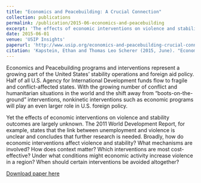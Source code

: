 ```yaml
---
title: "Economics and Peacebuilding: A Crucial Connection"
collection: publications
permalink: /publication/2015-06-economics-and-peacebuilding
excerpt: 'The effects of economic interventions on violence and stability outcomes are largely unknown.'
date: 2015-06-01
venue: 'USIP Insights'
paperurl: 'http://www.usip.org/economics-and-peacebuilding-crucial-connection'
citation: 'Kapstein, Ethan and Thomas Leo Scherer (2015, June). "Economics and Peacebuilding: A Crucial Connection", USIP Insights.'
---
```


Economics and Peacebuilding programs and interventions represent a growing part of the United States’ stability operations and foreign aid policy. Half of all U.S. Agency for International Development funds flow to fragile and conflict-affected states. With the growing number of conflict and humanitarian situations in the world and the shift away from “boots-on-the-ground” interventions, nonkinetic interventions such as economic programs will play an even larger role in U.S. foreign policy.

Yet the effects of economic interventions on violence and stability outcomes are largely unknown. The 2011 World Development Report, for example, states that the link between unemployment and violence is unclear and concludes that further research is needed. Broadly, how do economic interventions affect violence and stability? What mechanisms are involved? How does context matter? Which interventions are most cost-effective? Under what conditions might economic activity increase violence in a region? When should certain interventions be avoided altogether?

[Download paper here](http://tlscherer.github.io/files/2015-06-economics-and-peacebuilding.pdf)
